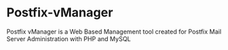Postfix-vManager
================

Postfix vManager is a Web Based Management tool created for Postfix Mail Server Administration with PHP and MySQL
